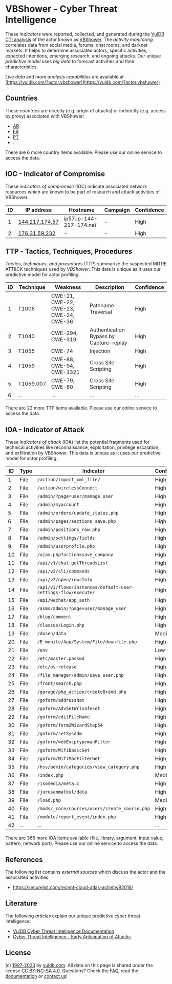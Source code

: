 # VBShower - Cyber Threat Intelligence

These _indicators_ were reported, collected, and generated during the [VulDB CTI analysis](https://vuldb.com/?kb.cti) of the actor known as [VBShower](https://vuldb.com/?actor.vbshower). The _activity monitoring_ correlates data from social media, forums, chat rooms, and darknet markets. It helps to determine associated actors, specific activities, expected intentions, emerging research, and ongoing attacks. Our unique _predictive model_ uses _big data_ to forecast activities and their characteristics.

_Live data_ and more _analysis capabilities_ are available at [https://vuldb.com/?actor.vbshower](https://vuldb.com/?actor.vbshower)

## Countries

These _countries_ are directly (e.g. origin of attacks) or indirectly (e.g. access by proxy) associated with VBShower:

* [AR](https://vuldb.com/?country.ar)
* [FR](https://vuldb.com/?country.fr)
* [PT](https://vuldb.com/?country.pt)
* ...

There are 6 more country items available. Please use our online service to access the data.

## IOC - Indicator of Compromise

These _indicators of compromise_ (IOC) indicate associated network resources which are known to be part of research and attack activities of VBShower.

ID | IP address | Hostname | Campaign | Confidence
-- | ---------- | -------- | -------- | ----------
1 | [144.217.174.57](https://vuldb.com/?ip.144.217.174.57) | ip57.ip-144-217-174.net | - | High
2 | [176.31.59.232](https://vuldb.com/?ip.176.31.59.232) | - | - | High

## TTP - Tactics, Techniques, Procedures

_Tactics, techniques, and procedures_ (TTP) summarize the suspected MITRE ATT&CK techniques used by _VBShower_. This data is unique as it uses our predictive model for actor profiling.

ID | Technique | Weakness | Description | Confidence
-- | --------- | -------- | ----------- | ----------
1 | T1006 | CWE-21, CWE-22, CWE-23, CWE-24, CWE-36 | Pathname Traversal | High
2 | T1040 | CWE-294, CWE-319 | Authentication Bypass by Capture-replay | High
3 | T1055 | CWE-74 | Injection | High
4 | T1059 | CWE-88, CWE-94, CWE-1321 | Cross Site Scripting | High
5 | T1059.007 | CWE-79, CWE-80 | Cross Site Scripting | High
6 | ... | ... | ... | ...

There are 22 more TTP items available. Please use our online service to access the data.

## IOA - Indicator of Attack

These _indicators of attack_ (IOA) list the potential fragments used for technical activities like reconnaissance, exploitation, privilege escalation, and exfiltration by VBShower. This data is unique as it uses our predictive model for actor profiling.

ID | Type | Indicator | Confidence
-- | ---- | --------- | ----------
1 | File | `/action/import_xml_file/` | High
2 | File | `/action/wirelessConnect` | High
3 | File | `/admin/?page=user/manage_user` | High
4 | File | `/admin/myaccount` | High
5 | File | `/admin/orders/update_status.php` | High
6 | File | `/admin/pages/sections_save.php` | High
7 | File | `/admin/positions_row.php` | High
8 | File | `/admin/settings/fields` | High
9 | File | `/admin/userprofile.php` | High
10 | File | `/ajax.php?action=save_company` | High
11 | File | `/api/v1/chat.getThreadsList` | High
12 | File | `/api/v2/cli/commands` | High
13 | File | `/api/v2/open/rowsInfo` | High
14 | File | `/api/v3/flows/instances/default-user-settings-flow/execute/` | High
15 | File | `/api/wechat/app_auth` | High
16 | File | `/asms/admin/?page=user/manage_user` | High
17 | File | `/blog/comment` | High
18 | File | `/classes/Login.php` | High
19 | File | `/dosen/data` | Medium
20 | File | `/E-mobile/App/System/File/downfile.php` | High
21 | File | `/env` | Low
22 | File | `/etc/master.passwd` | High
23 | File | `/etc/os-release` | High
24 | File | `/file_manager/admin/save_user.php` | High
25 | File | `/front/search.php` | High
26 | File | `/garage/php_action/createBrand.php` | High
27 | File | `/goform/addressNat` | High
28 | File | `/goform/AdvSetWrlsafeset` | High
29 | File | `/goform/editFileName` | High
30 | File | `/goform/form2WizardStep54` | High
31 | File | `/goform/setSysAdm` | High
32 | File | `/goform/webExcptypemanFilter` | High
33 | File | `/goform/WifiBasicSet` | High
34 | File | `/goform/WifiMacFilterGet` | High
35 | File | `/hss/admin/categories/view_category.php` | High
36 | File | `/index.php` | Medium
37 | File | `/isomedia/meta.c` | High
38 | File | `/jurusanmatkul/data` | High
39 | File | `/load.php` | Medium
40 | File | `/mods/_core/courses/users/create_course.php` | High
41 | File | `/module/report_event/index.php` | High
42 | ... | ... | ...

There are 365 more IOA items available (file, library, argument, input value, pattern, network port). Please use our online service to access the data.

## References

The following list contains _external sources_ which discuss the actor and the associated activities:

* https://securelist.com/recent-cloud-atlas-activity/92016/

## Literature

The following _articles_ explain our unique predictive cyber threat intelligence:

* [VulDB Cyber Threat Intelligence Documentation](https://vuldb.com/?kb.cti)
* [Cyber Threat Intelligence - Early Anticipation of Attacks](https://www.scip.ch/en/?labs.20201022)

## License

(c) [1997-2023](https://vuldb.com/?kb.changelog) by [vuldb.com](https://vuldb.com/?kb.about). All data on this page is shared under the license [CC BY-NC-SA 4.0](https://creativecommons.org/licenses/by-nc-sa/4.0/). Questions? Check the [FAQ](https://vuldb.com/?kb.faq), read the [documentation](https://vuldb.com/?kb) or [contact us](https://vuldb.com/?contact)!
